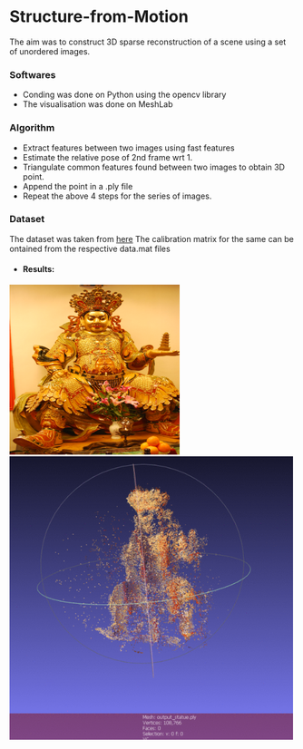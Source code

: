 # Structure-from-Motion

The aim was to construct 3D sparse reconstruction of a scene using a set of unordered images.

### Softwares
* Conding was done on Python using the opencv library
* The visualisation was done on MeshLab

### Algorithm
* Extract features between two images using fast features
* Estimate the relative pose of 2nd frame wrt 1.
* Triangulate common features found between two images to obtain 3D point.
* Append the point in a .ply file
* Repeat the above 4 steps for the series of images.

### Dataset
The dataset was taken from [here](https://link-url-here.org)
The calibration matrix for the same can be ontained from the respective data.mat files


* #### Results:
<img src="DSC_0342.JPG" width="300" height="300">
<img src="Statue.gif" width="500" height="500">

